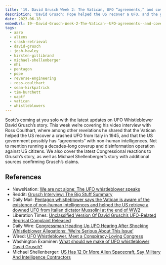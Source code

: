 ```yaml
---
title: '19. David Grusch Week 2: The Vatican, UFO “agreements,” and coverups'
description: 'David Grusch: Pope helped the US recover a UFO, and the government has “agreements” with non-human intelligences.'
date: 2023-06-18
embedUrl: 19--David-Grusch-Week-2-The-Vatican--UFO-agreements--and-coverups-e25stp7
tags:
  - aaro
  - aliens
  - crash-retrieval
  - david-grusch
  - josh-hawley
  - kirsten-gillibrand
  - michael-shellenberger
  - nhi
  - pentagon
  - pope
  - reverse-engineering
  - ross-coulthart
  - sean-kirkpatrick
  - tim-burchett
  - uaptf
  - vatican
  - whistleblowers
---
```


Scott’s coming at you solo with the latest updates on UFO Whistleblower David Grusch’s story. This week we’re covering his video interview with Ross Coulthart, where among other revelations he shared that the Vatican helped the US recover a crashed UFO from Italy in 1945, and that the US government possibly has “agreements” with non-human intelligences. Not to mention running a decades-long coverup and disinformation operation against US citizens. We also cover the latest Congressional reactions to Grusch’s story, as well as Michael Shellenberger’s story with additional sources confirming Grusch’s claims.

## References

- NewsNation: [⁠We are not alone: The UFO whistleblower speaks⁠](https://www.newsnationnow.com/space/ufo/we-are-not-alone-the-ufo-whistleblower-speaks/)
- Reddit: [⁠Grusch Interview: The Big Stuff Summary⁠](https://www.reddit.com/r/UFOs/comments/147ch9o/grusch_interview_the_big_stuff_summary/)
- Daily Mail: [⁠Pentagon whistleblower says the Vatican is aware of the existence of non-human intelligences and helped the US retrieve a downed UFO from Italian dictator Mussolini at the end of WW2⁠](https://www.dailymail.co.uk/news/article-12189773/Pentagon-whistleblower-says-Vatican-aware-existence-non-human-intelligences.html)
- Liberation Times: [⁠Unclassified Version Of David Grusch’s UFO-Related Reprisal Complaint Released⁠](https://www.liberationtimes.com/home/unclassified-version-of-david-gruschs-ufo-related-reprisal-complaint-released)
- Daily Wire: [⁠Congressman Heading Up UFO Hearing After Shocking Whistleblower Allegations: ‘We’re Serious About This Issue’⁠](https://www.dailywire.com/news/congressman-heading-up-ufo-hearing-after-shocking-whistleblower-allegations-were-serious-about-this-issue)
- Wired: [⁠UFO Whistleblower, Meet a Conspiracy-Loving Congress⁠](https://www.wired.com/story/ufo-whistleblower-us-congress-investigations/)
- Washington Examiner: [⁠What should we make of UFO whistleblower David Grusch?⁠](https://www.washingtonexaminer.com/opinion/what-should-we-make-of-ufo-whistleblower-david-grusch)
- Michael Shellenberger: [⁠US Has 12 Or More Alien Spacecraft, Say Military And Intelligence Contractors](https://public.substack.com/p/us-has-12-or-more-alien-space-craft?utm_medium=email)
